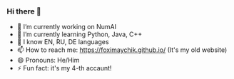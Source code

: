 ### Hi there 👋


- 🔭 I’m currently working on NumAI
- 🌱 I’m currently learning Python, Java, C++
- 🔮 I know EN, RU, DE languages
- 📫 How to reach me: https://foximaychik.github.io/ (It's my old website)
- 😄 Pronouns: He/Him
- ⚡ Fun fact: it's my 4-th accaunt!

